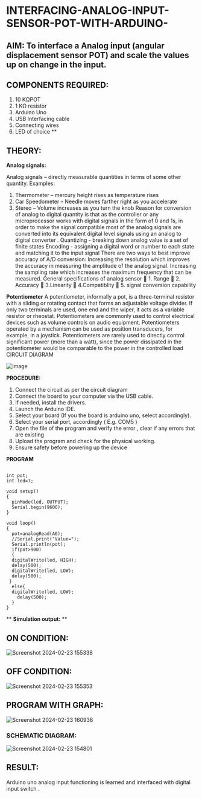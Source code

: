 # INTERFACING-ANALOG-INPUT-SENSOR-POT-WITH-ARDUINO-




## AIM:  To interface a Analog  input (angular displacement sensor POT) and scale the values up on change in the input.


## COMPONENTS REQUIRED:
1.	10 KΩPOT
2.	1 KΩ resistor 
3.	Arduino Uno 
4.	USB Interfacing cable 
5.	Connecting wires 
6.	LED of choice 
**


## THEORY: 

**Analog signals:**

Analog signals – directly measurable quantities in terms of some other quantity.
Examples:
1. Thermometer – mercury height rises as temperature rises
2. Car Speedometer – Needle moves farther right as you accelerate
3. Stereo – Volume increases as you turn the knob
Reason for conversion of analog to digital quantity is that as the controller or any microprocessor works with digital signals in the form of 0 and 1s, in order to make the signal compatible  most of the analog signals are converted into its equivalent digital level signals using an analog to digital converter .
Quantizing - breaking down analog value is a set of finite states
Encoding - assigning a digital word or number to each state and matching it to the input signal
 There are two ways to best improve accuracy of A/D conversion:
Increasing the resolution which improves the accuracy in measuring the amplitude of the analog signal.
Increasing the sampling rate which increases the maximum frequency that can be measured.
General specifications of analog sensor
	1. Range
	2. Accuracy
	3.Linearity
	4.Compatiblity
	5. signal conversion capability

**Potentiometer**
A potentiometer, informally a pot, is a three-terminal resistor with a sliding or rotating contact that forms an adjustable voltage divider. If only two terminals are used, one end and the wiper, it acts as a variable resistor or rheostat.
Potentiometers are commonly used to control electrical devices such as volume controls on audio equipment. Potentiometers operated by a mechanism can be used as position transducers, for example, in a joystick. Potentiometers are rarely used to directly control significant power (more than a watt), since the power dissipated in the potentiometer would be comparable to the power in the controlled load
CIRCUIT DIAGRAM





![image](https://user-images.githubusercontent.com/36288975/163530788-eec3cdc3-95e8-4d2d-8349-6d0ea4c9439c.png)


**PROCEDURE:**

1.	Connect the circuit as per the circuit diagram 
2.	Connect the board to your computer via the USB cable.
3.	If needed, install the drivers.
4.	Launch the Arduino IDE.
5.	Select your board (If you the board is arduino uno, select accordingly).
6.	Select your serial port, accordingly ( E.g. COM5 )
7.	Open the file of the program  and verify the error , clear if any errors that are existing 
8.	Upload the program and check for the physical working. 
9.	Ensure safety before powering up the device 



**PROGRAM** 
```

int pot;
int led=7;

void setup()
{
  pinMode(led, OUTPUT);
  Serial.begin(9600);
}

void loop()
{
  pot=analogRead(A0);
  //Serial.print("Value=");
  Serial.println(pot);
  if(pot>900)
  {
  digitalWrite(led, HIGH);
  delay(500); 
  digitalWrite(led, LOW);
  delay(500); 
 }
  else{
  digitalWrite(led, LOW);
    delay(500);
  }
}
``` 



**
**Simulation output:** 
**
## ON CONDITION:
![Screenshot 2024-02-23 155338](https://github.com/RAGULRAAJAN/EXPERIMENT-NO--02-INTERFACING-ANALOG-INPUT-SENSOR-POT-WITH-ARDUINO-/assets/147473144/164f0b5b-8420-433a-92e2-ecae99dc95a7)
## OFF CONDITION:
![Screenshot 2024-02-23 155353](https://github.com/RAGULRAAJAN/EXPERIMENT-NO--02-INTERFACING-ANALOG-INPUT-SENSOR-POT-WITH-ARDUINO-/assets/147473144/78c6c176-b47a-4376-8288-4a8ddcc60714)

## PROGRAM WITH GRAPH:
![Screenshot 2024-02-23 160938](https://github.com/RAGULRAAJAN/EXPERIMENT-NO--02-INTERFACING-ANALOG-INPUT-SENSOR-POT-WITH-ARDUINO-/assets/147473144/2f94c637-cb95-406c-8ea7-ed704b90454a)

### SCHEMATIC DIAGRAM:
![Screenshot 2024-02-23 154801](https://github.com/RAGULRAAJAN/EXPERIMENT-NO--02-INTERFACING-ANALOG-INPUT-SENSOR-POT-WITH-ARDUINO-/assets/147473144/98fa76ce-5ef1-4547-b7e1-e405aa76daa1)



## RESULT: 
Arduino uno analog input functioning is learned and interfaced with digital input switch .
